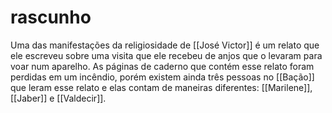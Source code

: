 # rascunho
Uma das manifestações da religiosidade de [[José Victor]] é um relato que ele escreveu sobre uma visita que ele recebeu de anjos que o levaram para voar num aparelho. As páginas de caderno que contém esse relato foram perdidas em um incêndio, porém existem ainda três pessoas no [[Bação]] que leram esse relato e elas contam de maneiras diferentes: [[Marilene]], [[Jaber]] e [[Valdecir]].